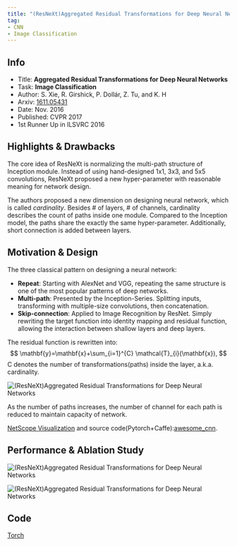 ```yaml
---
title: "(ResNeXt)Aggregated Residual Transformations for Deep Neural Networks - Xie et al. - CVPR 2017"
tag:
- CNN
- Image Classification
---
```


## Info
- Title: **Aggregated Residual Transformations for Deep Neural Networks**
- Task: **Image Classification**
- Author: S. Xie, R. Girshick, P. Dollár, Z. Tu, and K. H
- Arxiv: [1611.05431](https://arxiv.org/abs/1611.05431)
- Date: Nov. 2016
- Published: CVPR 2017
- 1st Runner Up in ILSVRC 2016

## Highlights & Drawbacks
The core idea of ResNeXt is normalizing the multi-path structure of Inception module. Instead of using hand-designed 1x1, 3x3, and 5x5 convolutions, ResNeXt proposed a new hyper-parameter with reasonable meaning for network design.

The authors proposed a new dimension on designing neural network, which is called *cardinality*. Besides # of layers, # of channels, cardinality describes the count of paths inside one module. Compared to the Inception model, the paths share the exactly the same hyper-parameter. Additionally, short connection is added between layers.

<!-- more -->


## Motivation & Design

The three classical pattern on designing a neural network:

- **Repeat**: Starting with AlexNet and VGG, repeating the same structure is one of the most popular patterns of deep networks.
- **Multi-path**: Presented by the Inception-Series. Splitting inputs, transforming with multiple-size convolutions, then concatenation.
- **Skip-connection**: Applied to Image Recognition by ResNet. Simply rewriting the target function into identity mapping and residual function, allowing the interaction between shallow layers and deep layers.

The residual function is rewritten into:
$$
\mathbf{y}=\mathbf{x}+\sum_{i=1}^{C} \mathcal{T}_{i}(\mathbf{x}),
$$
C denotes the number of transformations(paths) inside the layer, a.k.a. cardinality.

![(ResNeXt)Aggregated Residual Transformations for Deep Neural Networks](https://i.imgur.com/JxJJiOH.png)


As the number of paths increases, the number of channel for each path is reduced to maintain capacity of network.

[NetScope Visualization](http://ethereon.github.io/netscope/#/gist/c2ba521fcb60520abb0b0da0e9c0f2ef) and source code(Pytorch+Caffe):[awesome_cnn](https://github.com/ddlee96/awesome_cnn).

## Performance & Ablation Study

![(ResNeXt)Aggregated Residual Transformations for Deep Neural Networks](https://i.imgur.com/I4Nhs1X.png)

![(ResNeXt)Aggregated Residual Transformations for Deep Neural Networks](https://i.imgur.com/FYvIp3v.png)


## Code
[Torch](https://github.com/facebookresearch/ResNeXt)